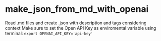 # make_json_from_md_with_openai
Read .md files and create .json with description and tags considering context
Make sure to set the Open API Key as enviromental variable using terminal:
```export OPENAI_API_KEY='api-key'```
